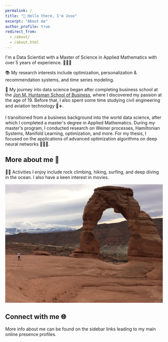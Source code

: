 ```yaml
---
permalink: /
title: "👋 Hello there, I'm Jose"
excerpt: "About me"
author_profile: true
redirect_from: 
  - /about/
  - /about.html
---
```


<!-- ![Beach staring](/images/staring_at_the_beach.jpg){: .align-right width="300px"} -->
I'm a Data Scientist with a Master of Science in Applied Mathematics with over 5 years of experience. 👨🏻‍💻

📚 My research interests include optimization, personalization & recommendation systems, and time series modeling.

🚀 My journey into data science began after completing business school at the [Jon M. Huntsman School of Business](https://huntsman.usu.edu/), where I discovered my passion at the age of 19. Before that, I also spent some time studying civil engineering and aviation technology 🥸✈️.

I transitioned from a business background into the world data science, after which I completed a master's degree in Applied Mathematics. During my master's program, I conducted research on Weiner processes, Hamiltonian Systems, Manifold Learning, optimization, and more. For my thesis, I focused on the applications of advanced optimization algorithms on deep neural networks 👨🏻‍💻.

## More about me 🫡
🏂🏻 Activities I enjoy include rock climbing, hiking, surfing, and deep diving in the ocean. I also have a keen interest in movies.

<!-- ![Utah Walks](/images/utah-walks.jpg) -->
<!-- ![Grand Canyon](/images/grand_canyon.png) -->
![Arches National Park](/images/archesnationalpark.JPG)

Connect with me 🌐
------
More info about me can be found on the sidebar links leading to my main online presence profiles.
